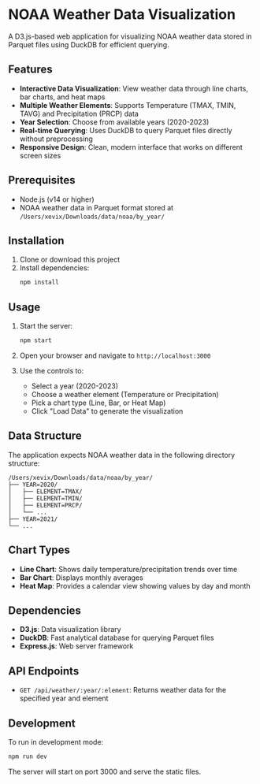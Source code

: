 # NOAA Weather Data Visualization

A D3.js-based web application for visualizing NOAA weather data stored in Parquet files using DuckDB for efficient querying.

## Features

- **Interactive Data Visualization**: View weather data through line charts, bar charts, and heat maps
- **Multiple Weather Elements**: Supports Temperature (TMAX, TMIN, TAVG) and Precipitation (PRCP) data
- **Year Selection**: Choose from available years (2020-2023)
- **Real-time Querying**: Uses DuckDB to query Parquet files directly without preprocessing
- **Responsive Design**: Clean, modern interface that works on different screen sizes

## Prerequisites

- Node.js (v14 or higher)
- NOAA weather data in Parquet format stored at `/Users/xevix/Downloads/data/noaa/by_year/`

## Installation

1. Clone or download this project
2. Install dependencies:
   ```bash
   npm install
   ```

## Usage

1. Start the server:
   ```bash
   npm start
   ```

2. Open your browser and navigate to `http://localhost:3000`

3. Use the controls to:
   - Select a year (2020-2023)
   - Choose a weather element (Temperature or Precipitation) 
   - Pick a chart type (Line, Bar, or Heat Map)
   - Click "Load Data" to generate the visualization

## Data Structure

The application expects NOAA weather data in the following directory structure:
```
/Users/xevix/Downloads/data/noaa/by_year/
├── YEAR=2020/
│   ├── ELEMENT=TMAX/
│   ├── ELEMENT=TMIN/
│   ├── ELEMENT=PRCP/
│   └── ...
├── YEAR=2021/
└── ...
```

## Chart Types

- **Line Chart**: Shows daily temperature/precipitation trends over time
- **Bar Chart**: Displays monthly averages 
- **Heat Map**: Provides a calendar view showing values by day and month

## Dependencies

- **D3.js**: Data visualization library
- **DuckDB**: Fast analytical database for querying Parquet files
- **Express.js**: Web server framework

## API Endpoints

- `GET /api/weather/:year/:element`: Returns weather data for the specified year and element

## Development

To run in development mode:
```bash
npm run dev
```

The server will start on port 3000 and serve the static files.